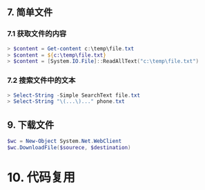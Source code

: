 ## 7. 简单文件
### 7.1 获取文件的内容

```powershell
> $content = Get-content c:\temp\file.txt
> $content = ${c:\temp\file.txt}
> $content = [System.IO.File]::ReadAllText("c:\temp\file.txt")
```

### 7.2 搜索文件中的文本
```powershell
> Select-String -Simple SearchText file.txt
> Select-String "\(...\)..." phone.txt
```

## 9. 下载文件
```powershell
$wc = New-Object System.Net.WebClient
$wc.DownloadFile($sourece, $destination)
```

# 10. 代码复用


